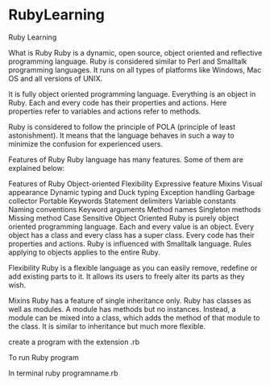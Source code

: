 # RubyLearning
Ruby Learning

What is Ruby
Ruby is a dynamic, open source, object oriented and reflective programming language. Ruby is considered similar to Perl and Smalltalk programming languages. It runs on all types of platforms like Windows, Mac OS and all versions of UNIX.

It is fully object oriented programming language. Everything is an object in Ruby. Each and every code has their properties and actions. Here properties refer to variables and actions refer to methods.

Ruby is considered to follow the principle of POLA (principle of least astonishment). It means that the language behaves in such a way to minimize the confusion for experienced users.

Features of Ruby
Ruby language has many features. Some of them are explained below:

Features of Ruby
Object-oriented
Flexibility
Expressive feature
Mixins
Visual appearance
Dynamic typing and Duck typing
Exception handling
Garbage collector
Portable
Keywords
Statement delimiters
Variable constants
Naming conventions
Keyword arguments
Method names
Singleton methods
Missing method
Case Sensitive
Object Oriented
Ruby is purely object oriented programming language. Each and every value is an object. Every object has a class and every class has a super class. Every code has their properties and actions. Ruby is influenced with Smalltalk language. Rules applying to objects applies to the entire Ruby.

Flexibility
Ruby is a flexible language as you can easily remove, redefine or add existing parts to it. It allows its users to freely alter its parts as they wish.

Mixins
Ruby has a feature of single inheritance only. Ruby has classes as well as modules. A module has methods but no instances. Instead, a module can be mixed into a class, which adds the method of that module to the class. It is similar to inheritance but much more flexible.


create a program with the extension .rb

To run Ruby program 

In terminal ruby programname.rb

